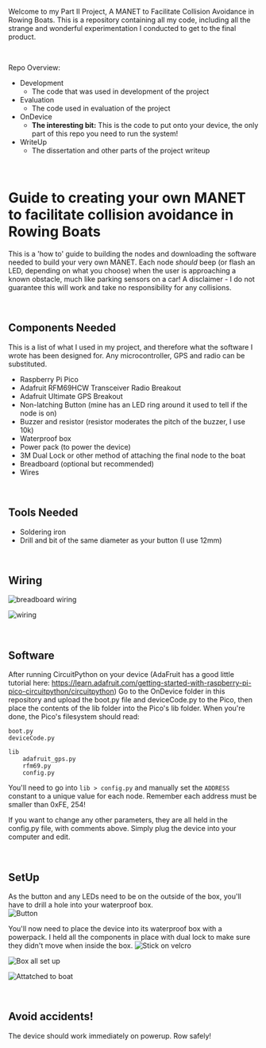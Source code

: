 Welcome to my Part II Project, A MANET to Facilitate Collision Avoidance in Rowing Boats. This is a repository containing all my code, including all the strange and wonderful experimentation I conducted to get to the final product.

</br>

Repo Overview:
+ Development
    - The code that was used in development of the project
+ Evaluation 
    - The code used in evaluation of the project
+ OnDevice
    - **The interesting bit:** This is the code to put onto your device, the only part of this repo you need to run the system!
+ WriteUp
    - The dissertation and other parts of the project writeup

</br>
 
# **Guide to creating your own MANET to facilitate collision avoidance in Rowing Boats**
This is a 'how to' guide to building the nodes and downloading the software needed to build your very own MANET. Each node *should* beep (or flash an LED, depending on what you choose) when the user is approaching a known obstacle, much like parking sensors on a car! A disclaimer - I do not guarantee this will work and take no responsibility for any collisions.

</br>

## Components Needed
This is a list of what I used in my project, and therefore what the software I wrote has been designed for. Any microcontroller, GPS and radio can be substituted. 
- Raspberry Pi Pico
- Adafruit RFM69HCW Transceiver Radio Breakout
- Adafruit Ultimate GPS Breakout
- Non-latching Button (mine has an LED ring around it used to tell if the node is on)
- Buzzer and resistor (resistor moderates the pitch of the buzzer, I use 10k) 
- Waterproof box
- Power pack (to power the device)
- 3M Dual Lock or other method of attaching the final node to the boat
- Breadboard (optional but recommended)
- Wires

</br>

## Tools Needed
- Soldering iron
- Drill and bit of the same diameter as your button (I use 12mm)

</br>

## Wiring
![breadboard wiring](WriteUp/Dissertation/breadboard.jpg "Wiring for the breadboard on a virtual breadboard")

![wiring](WriteUp/Dissertation/wiring.jpg "Wiring diagram for the system")

</br>


## Software
After running CircuitPython on your device (AdaFruit has a good little tutorial here: https://learn.adafruit.com/getting-started-with-raspberry-pi-pico-circuitpython/circuitpython) 
Go to the OnDevice folder in this repository and upload the boot.py file and deviceCode.py to the Pico, then place the contents of the lib folder into the Pico's lib folder. When you're done, the Pico's filesystem should read:

```
boot.py
deviceCode.py

lib
    adafruit_gps.py
    rfm69.py
    config.py
```

You'll need to go into `lib > config.py` and manually set the `ADDRESS` constant to a unique value for each node. Remember each address must be smaller than 0xFE, 254!   

If you want to change any other parameters, they are all held in the config.py file, with comments above. Simply plug the device into your computer and edit. 

</br>

## SetUp 
As the button and any LEDs need to be on the outside of the box, you'll have to drill a hole into your waterproof box.  
![Button](WriteUp/Dissertation/button.jpeg "A button attached to the lid of a node being tested")

You'll now need to place the device into its waterproof box with a powerpack. I held all the components in place with dual lock to make sure they didn't move when inside the box. 
![Stick on velcro](WriteUp/Dissertation/sticky.jpeg "An image showing application of stick on velcro")

![Box all set up](WriteUp/Dissertation/insideBox.jpeg "An image showing all the components nestled safely inside their waterproof box")

![Attatched to boat](WriteUp/Dissertation/boxOnBoat.jpeg "The node places on the canvas of the stern of a single")

</br>

## Avoid accidents!
The device should work immediately on powerup. Row safely!
